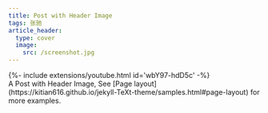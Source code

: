 ```yaml
---
title: Post with Header Image
tags: 张驰
article_header:
  type: cover
  image:
    src: /screenshot.jpg
---
```

<div>{%- include extensions/youtube.html id='wbY97-hdD5c' -%}</div>
A Post with Header Image, See [Page layout](https://kitian616.github.io/jekyll-TeXt-theme/samples.html#page-layout) for more examples.

<!--more-->
